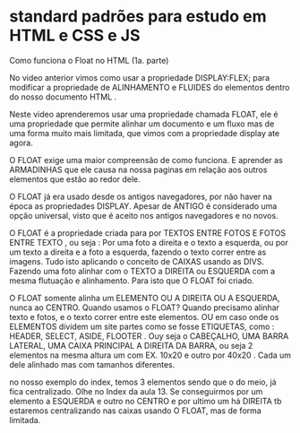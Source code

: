 # standard padrões para estudo em HTML e CSS e JS

Como funciona o Float no HTML (1a. parte)

No video anterior vimos como usar a propriedade DISPLAY:FLEX; para  modificar a propriedade de ALINHAMENTO e FLUIDES do elementos dentro do nosso documento HTML .

Neste video aprenderemos usar uma propriedade chamada FLOAT, ele  é uma propriedade que permite alinhar um documento e um fluxo mas de uma forma muito mais limitada, que vimos com a propriedade display ate agora.

O FLOAT exige uma maior compreensão de como funciona. E aprender as ARMADINHAS  que ele causa na nossa paginas em relação aos outros elementos que estão ao redor dele.

O FLOAT já era usado desde os antigos navegadores, por não haver na época as propriedades DISPLAY. Apesar de ANTIGO é considerado uma opção universal, visto que é aceito nos antigos navegadores e no novos.

O FLOAT é a propriedade criada para por TEXTOS ENTRE FOTOS E FOTOS ENTRE TEXTO , ou seja : Por uma foto a direita e o texto a esquerda, ou por um texto a direita e a foto a esquerda, fazendo o texto correr entre as  imagens.  Tudo isto aplicando o conceito de CAIXAS usando as DIVS. Fazendo uma foto alinhar com o TEXTO a DIREITA ou ESQUERDA com a mesma flutuação e alinhamento. Para isto que O FLOAT foi criado.

O FLOAT somente alinha um ELEMENTO OU A DIREITA OU A ESQUERDA, nunca ao CENTRO.
Quando usamos o FLOAT? Quando precisamo alinhar texto e fotos, e o texto correr entre este elementos. OU em caso onde os ELEMENTOS  dividem um site partes como se fosse ETIQUETAS, como : HEADER, SELECT, ASIDE, FLOOTER . Ouy seja o CABEÇALHO, UMA BARRA LATERAL, UMA CAIXA PRINCIPAL A DIREITA DA BARRA, ou seja 2 elementos na mesma altura um com EX. 10x20 e outro por 40x20 . Cada um dele alinhado mas com tamanhos diferentes.

no nosso exemplo do index, temos 3 elementos  sendo que o do meio, já fica centralizado. Olhe no Index da aula 13. Se conseguirmos por um elemento a ESQUERDA e outro no CENTRO e por ultimo um há DIREITA tb estaremos centralizando nas caixas usando  O FLOAT, mas de forma limitada.